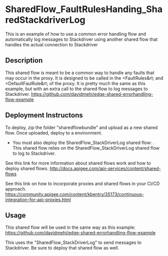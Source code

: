 # SharedFlow_FaultRulesHanding_SharedStackdriverLog
This is an example of how to use a common error handling flow and automatically log messages to Stackdriver using another shared flow that handles the actual connection to Stackdriver

## Description ##
This shared flow is meant to be a common way to handle any faults that may occur in the proxy.  It is designed to be called in the &lt;FaultRules&rt; and &lt;DefaultFaulRule&rt; of the proxy.  It is pretty much the same as this example, but with an extra call to the shared flow to log messages to Stackdriver.  https://github.com/davidmehi/edge-shared-errorhandling-flow-example

## Deployment Instructons ##
To deploy, zip the folder "sharedflowbundle" and upload as a new shared flow.  Once uploaded, deploy to a environment.

* You must also deploy the SharedFlow_StackDriverLog shared flow:  .  This shared flow relies on the SharedFlow_StackDriverLog shared flow to log to Stackdriver.

See this link for more information about shared flows work and how to deploy shared flows.  http://docs.apigee.com/api-services/content/shared-flows

See this link on how to incorporate proxies and shared flows in your CI/CD approach.  https://community.apigee.com/content/kbentry/35173/continuous-integration-for-api-proxies.html

## Usage ##
This shared flow will be used in the same way as this example: https://github.com/davidmehi/edge-shared-errorhandling-flow-example

This uses the "SharedFlow_StackDriverLog" to send messages to Stackdriver.  Be sure to deploy that shared flow as well.
